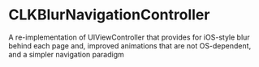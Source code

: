 # CLKBlurNavigationController

A re-implementation of UIViewController that provides for iOS-style blur behind each page and, improved animations that are not OS-dependent, and a simpler navigation paradigm